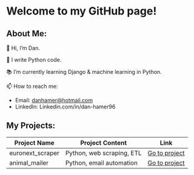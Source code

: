 # Welcome to my GitHub page!

## About Me:

👋  Hi, I’m Dan.

🐍  I write Python code.

📚  I’m currently learning Django & machine learning in Python.

📫  How to reach me:
- Email: danhamer@hotmail.com
- LinkedIn: Linkedin.com/in/dan-hamer96

## My Projects:

| Project Name | Project Content | Link |
| --- | --- | --- |
| euronext_scraper | Python, web scraping, ETL | [Go to project](https://github.com/DanHamer96/euronext_scraper)
| animal_mailer | Python, email automation | [Go to project](https://github.com/DanHamer96/animal_mailer)

<!---
DanHamer96/DanHamer96 is a ✨ special ✨ repository because its `README.md` (this file) appears on your GitHub profile.
You can click the Preview link to take a look at your changes.
--->
